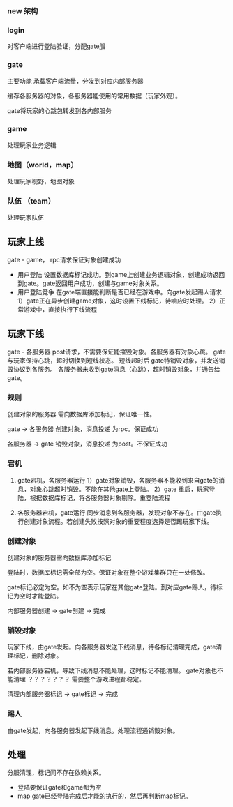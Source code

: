 ### new 架构


### login

对客户端进行登陆验证，分配gate服

### gate

主要功能 承载客户端流量，分发到对应内部服务器

缓存各服务器的对象，各服务器能使用的常用数据（玩家外观）。

gate将玩家的心跳包转发到各内部服务

### game

处理玩家业务逻辑

### 地图（world，map）

处理玩家视野，地图对象

### 队伍 （team）

处理玩家队伍


## 玩家上线

gate - game， rpc请求保证对象创建成功

- 用户登陆 设置数据库标记成功。到game上创建业务逻辑对象，创建成功返回到gate。gate返回用户成功，创建与game对象关系。
- 用户登陆竞争 在gate端直接能判断是否已经在游戏中。向gate发起踢人请求 
    1）gate正在异步创建game对象，这时设置下线标记，待响应时处理。
    2）正常游戏中，直接执行下线流程

## 玩家下线

gate - 各服务器 post请求，不需要保证能摧毁对象。各服务器有对象心跳。
gate与玩家保持心跳，超时切换到短线状态。 短线超时后 gate特销毁对象，并发送销毁协议到各服务。
各服务器未收到gate消息（心跳），超时销毁对象，并通告给gate。



### 规则

创建对象的服务器 需向数据库添加标记，保证唯一性。

gate -> 各服务器
创建对象，消息投递 为rpc。保证成功


各服务器 -> gate
销毁对象，消息投递 为post。不保证成功


### 宕机

1. gate宕机，各服务器运行
    1）gate对象销毁，各服务器不能收到来自gate的消息，对象心跳超时销毁。不能在其他gate上登陆。
    2）gate 重启，玩家登陆，根据数据库标记，将各服务器对象剔除。重登陆流程
    
2. 各服务器宕机，gate运行
    同步消息到各服务器，发现对象不存在。由gate执行创建对象流程。若创建失败按照对象的重要程度选择是否踢玩家下线。
    
### 创建对象

创建对象的服务器需向数据库添加标记

登陆时，数据库标记需全部为空。保证对象在整个游戏集群只在一处修改。

gate标记必定为空。如不为空表示玩家在其他gate登陆。到对应gate踢人，待标记为空时才能登陆。
    
内部服务器创建 -> gate创建 -> 完成
    
### 销毁对象

玩家下线，由gate发起。向各服务器发送下线消息，待各标记清理完成，gate清理标记，删除对象。

若内部服务器宕机，导致下线消息不能处理，这时标记不能清理。 gate对象也不能清理 ？？？？？？？ 需要整个游戏进程都稳定。

清理内部服务器标记 -> gate标记 -> 完成

### 踢人

由gate发起，向各服务器发起下线消息。处理流程通销毁对象。

## 处理

分服清理，标记间不存在依赖关系。

- 登陆要保证gate和game都为空
- map gate已经登陆完成后才能的执行的，然后再判断map标记。